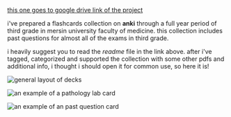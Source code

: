 [this one goes to google drive link of the project](https://drive.google.com/drive/folders/1NkZBE5DgrjkfSPE9R6oR8rPbMm-Kqw14?usp=sharing)

i've prepared a flashcards collection on **anki** through a full year period of third grade in mersin university faculty of medicine. this collection includes past questions for almost all of the exams in third grade.  

i heavily suggest you to read the _readme_ file in the link above. after i've tagged, categorized and supported the collection with some other pdfs and additional info, i thought i should open it for common use, so here it is!

![general layout of decks]({{site.baseurl}}/images/anki1)
   
![an example of a pathology lab card]({{site.baseurl}}//images/anki2)

![an example of an past question card]({{site.baseurl}}//images/anki3)

